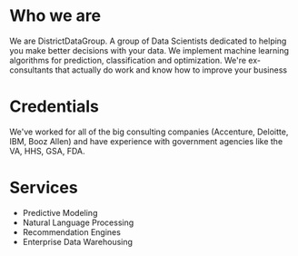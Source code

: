 # Who we are
We are DistrictDataGroup. A group of Data Scientists dedicated to helping you make better decisions with your data. We implement 
machine learning algorithms for prediction, classification and optimization. 
We're ex-consultants that actually do work and know how to improve your business

# Credentials
We've worked for all of the big consulting companies (Accenture, Deloitte, IBM, Booz Allen) and have experience with government agencies
like the VA, HHS, GSA, FDA. 

# Services
- Predictive Modeling
- Natural Language Processing
- Recommendation Engines
- Enterprise Data Warehousing
